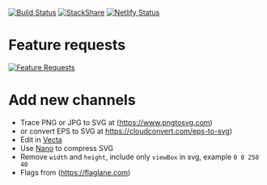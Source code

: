 [![Build Status](https://travis-ci.org/filmhubhq/filmhubhq.github.io.svg?branch=master)](https://travis-ci.org/filmhubhq/filmhubhq.github.io)
[![StackShare](https://img.shields.io/badge/tech-stack-0690fa.svg?style=flat)](https://stackshare.io/klausbadelt/filmhub)
[![Netlify Status](https://api.netlify.com/api/v1/badges/2ae96e73-f5c2-4b6e-ad71-23337a2c407d/deploy-status)](https://app.netlify.com/sites/unruffled-archimedes-c4fc4d/deploys)

# Feature requests

[![Feature Requests](http://feathub.com/filmhubhq/filmhub.github.io?format=svg)](http://feathub.com/filmhubhq/filmhub.github.io)

# Add new channels

* Trace PNG or JPG to SVG at (https://www.pngtosvg.com)
* or convert EPS to SVG at https://cloudconvert.com/eps-to-svg)
* Edit in [Vecta](https://vecta.io/app/dashboard/)
* Use [Nano](https://vecta.io/app/edit/nano) to compress SVG
* Remove `width` and `height`, include only `viewBox` in svg, example `0 0 250 40`
* Flags from (https://flaglane.com)
